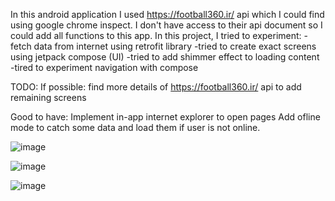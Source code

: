 In this android application I used https://football360.ir/ api which I could find using google chrome inspect. I don't have access to their api document so I could add all functions to this app.
In this project, I tried to experiment:
  -fetch data from internet using retrofit library
  -tried to create exact screens using jetpack compose (UI)
  -tried to add shimmer effect to loading content
  -tired to experiment navigation with compose

TODO:
If possible:
find more details of https://football360.ir/ api to add remaining screens

Good to have:
Implement in-app internet explorer to open pages
Add ofline mode to catch some data and load them if user is not online.


![image](https://github.com/mdorari/Footbal_360/assets/111634592/22ff88c6-80ec-4720-9f29-70f10d94a566)

![image](https://github.com/mdorari/Footbal_360/assets/111634592/2d282e41-f6e7-45c1-8e90-783d92233aeb)

![image](https://github.com/mdorari/Footbal_360/assets/111634592/4a923389-f70d-4a15-bb4e-02d2ad5f3724)
